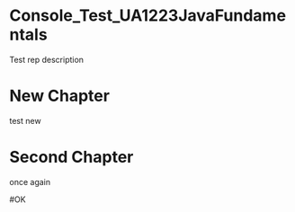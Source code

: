 # Console_Test_UA1223JavaFundamentals
Test rep description

# New Chapter
test new
# Second Chapter
once again

#OK
